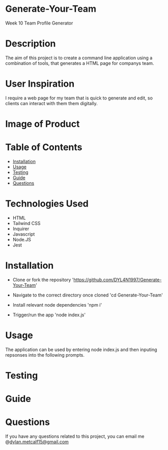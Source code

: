 # Generate-Your-Team
Week 10 Team Profile Generator

# Description
The aim of this project is to create a command line application using a combination of tools, that generates a HTML page for companys team.

# User Inspiration
I require a web page for my team that is quick to generate and edit, so clients can interact with them them digitally.

# Image of Product

# Table of Contents
- [Installation](#installation)
- [Usage](#usage)
- [Testing](#testing)
- [Guide](#guide)
- [Questions](#questions)

# Technologies Used
- HTML
- Tailwind CSS
- Inquirer
- Javascript
- Node.JS
- Jest

# Installation
- Clone or fork the repository
'https://github.com/DYL4N1997/Generate-Your-Team'

- Navigate to the correct directory once cloned
'cd Generate-Your-Team'

- Install relevant node dependencies
'npm i' 

- Trigger/run the app
'node index.js'

# Usage
The application can be used by entering node index.js and then inputing repsonses into the following prompts.

# Testing

# Guide

# Questions
If you have any questions related to this project, you can email me @dylan.metcalf15@gmail.com
